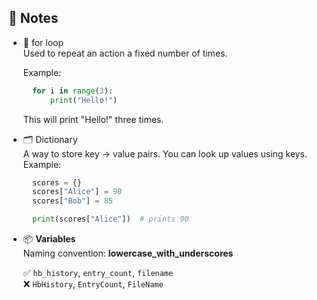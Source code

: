 📝 Notes  
--------
- 🔁 for loop  
  Used to repeat an action a fixed number of times.

  Example:
  ```python
    for i in range(3):
        print("Hello!")
  ```
  This will print "Hello!" three times.

- 🗂️ Dictionary  
  A way to store key → value pairs. You can look up values using keys.
  Example:
  ```python
    scores = {}
    scores["Alice"] = 90
    scores["Bob"] = 85

    print(scores["Alice"])  # prints 90
  ```

- 📦 **Variables**  
  Naming convention: **lowercase_with_underscores**

  ✅ `hb_history`, `entry_count`, `filename`  
  ❌ `HbHistory`, `EntryCount`, `FileName`